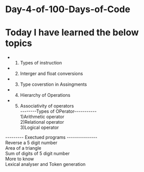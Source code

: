 # Day-4-of-100-Days-of-Code
# Today I have learned the below topics
- 1) Types of instruction
- 2) Interger and float conversions
- 3) Type coverstion in Assingments
- 4) Hierarchy of Operations
- 5) Associativity of operators<br/>
--------Types of OPerator-----------<br/>
1)Arithmetic operator<br/>
2)Relational operator<br/>
3)Logical operator<br/>

--------- Exectued programs ---------------<br/>
Reverse a 5 digit number <br/>
Area of a triangle<br/>
Sum of digits of 5 digit number <br/>
More to know <br/>
Lexical analyser and Token generation<br/>
